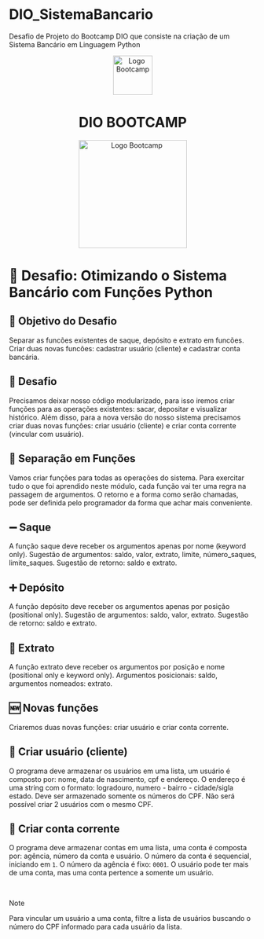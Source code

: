 # DIO_SistemaBancario
Desafio de Projeto do Bootcamp DIO que consiste na criação de um Sistema Bancário em Linguagem Python

<div align="center">
<img src="https://assets.dio.me/wqFNFD1_7AKN1MpbZvurY1cUcpUXQ2ELMfW5Bi9R8VM/f:webp/h:120/q:80/L3RyYWNrcy9lN2MzZjVkNy0yMTEwLTQ3N2YtYmYxMS0wNjg3MjQzMjZjYzEucG5n" alt="Logo Bootcamp" width="80">
<h1>DIO BOOTCAMP</h1>
<img src="https://assets.dio.me/wqFNFD1_7AKN1MpbZvurY1cUcpUXQ2ELMfW5Bi9R8VM/f:webp/h:120/q:80/L3RyYWNrcy9lN2MzZjVkNy0yMTEwLTQ3N2YtYmYxMS0wNjg3MjQzMjZjYzEucG5n" alt="Logo Bootcamp" width="220">
</div>

#  :bank: Desafio: Otimizando o Sistema Bancário com Funções Python


## :memo: Objetivo do Desafio
Separar as funcões existentes de saque, depósito e extrato em
funcões. Criar duas novas funcões: cadastrar usuário (cliente) e cadastrar conta bancária.

## :punch: Desafio
Precisamos deixar nosso código modularizado, para isso iremos criar funções para as operações existentes: sacar,
depositar e visualizar histórico. Além disso, para a nova versão do nosso sistema precisamos criar duas novas funções: criar
usuário (cliente) e criar conta corrente (vincular com usuário).

## :knife: Separação em Funções
Vamos criar funções para todas as operações do sistema. Para exercitar tudo o que foi aprendido neste módulo, cada
função vai ter uma regra na passagem de argumentos. O retorno e a forma como serão chamadas, pode ser definida pelo programador 
da forma que achar mais conveniente.

## :heavy_minus_sign: Saque
A função saque deve receber os argumentos apenas por nome (keyword only). 
Sugestão de argumentos: saldo, valor, extrato, limite, número_saques, limite_saques. Sugestão de retorno: saldo e extrato.

## :heavy_plus_sign: Depósito
A função depósito deve receber os argumentos apenas por posição (positional only). Sugestão de argumentos: saldo, valor, extrato. Sugestão de retorno: saldo e extrato.

## :tomato:	Extrato
A função extrato deve receber os argumentos por posição e nome (positional only e keyword only). Argumentos posicionais: saldo, argumentos nomeados: extrato.

## :new: Novas funções
Criaremos duas novas funções: criar usuário e criar conta corrente. 

## :bust_in_silhouette: Criar usuário (cliente)
O programa deve armazenar os usuários em uma lista, um usuário é composto por: nome, data de nascimento, cpf e
endereço. O endereço é uma string com o formato: logradouro, numero - bairro - cidade/sigla estado. Deve ser armazenado
somente os números do CPF. Não será possível criar 2 usuários com o mesmo CPF.

## :money_with_wings: Criar conta corrente
O programa deve armazenar contas em uma lista, uma conta é composta por: agência, número da conta e usuário. O número
da conta é sequencial, iniciando em `1`. O número da agência é fixo: `0001`. O usuário pode ter mais de uma conta, mas uma
conta pertence a somente um usuário.

<br>

> [!NOTE]
> Para vincular um usuário a uma conta, filtre a lista de usuários buscando o número do CPF informado para cada usuário da lista.

<br>
